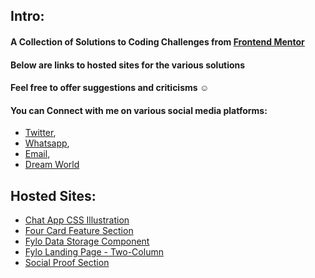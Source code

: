 ## Intro:
#### A Collection of Solutions to Coding Challenges from [Frontend Mentor][frontendmentor]
#### Below are links to hosted sites for the various solutions
#### Feel free to offer suggestions and criticisms ☺
#### You can Connect with me on various social media platforms: 
- [Twitter][twitter], 
- [Whatsapp][whatsapp], 
- [Email][email],
- [Dream World][dreamworld]

## Hosted Sites:
- [Chat App CSS Illustration][chat app]
- [Four Card Feature Section][four cards]
- [Fylo Data Storage Component][fylo data storage]
- [Fylo Landing Page - Two-Column][fylo landing page]
- [Social Proof Section][social proof]


<!-- Reference links -->
[frontendmentor]: https://www.frontendmentor.io
[twitter]: https://www.twitter.com/adevcalledbravo
[whatsapp]: https://wa.me/2347088148692
[email]: mailto:adevcalledbravo@gmail.com
[dreamworld]: https://127.0.0.1
[chat app]: https://adevcalledbravo.github.io/Frontend_Mentor_Tasks/Chat%20App%20Css%20Illustration/index.html
[four cards]: https://adevcalledbravo.github.io/Frontend_Mentor_Tasks/Four%20Card%20Feature%20Section/index.html
[fylo data storage]: https://adevcalledbravo.github.io/Frontend_Mentor_Tasks/Fylo%20Data%20Storage%20Component/index.html
[fylo landing page]: https://adevcalledbravo.github.io/Frontend_Mentor_Tasks/Fylo%20Landing%20Page%20-%20Two-column/index.html
[social proof]: https://adevcalledbravo.github.io/Frontend_Mentor_Tasks/Social%20Proof%20Section/index.html
